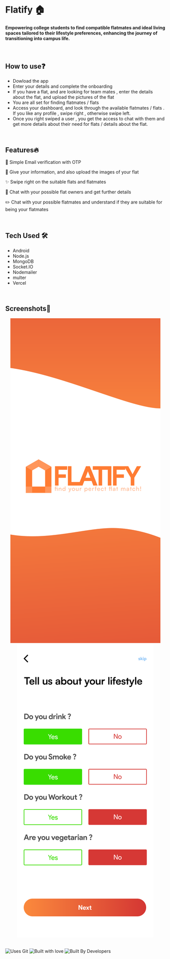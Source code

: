 # Flatify :house:
#### Empowering college students to find compatible flatmates and ideal living spaces tailored to their lifestyle preferences, enhancing the journey of transitioning into campus life.
</br>

## How to use❓
- Dowload the app
- Enter your details and complete the onboarding
- If you have a flat, and are looking for team mates , enter the details about the flat, and upload the pictures of the flat
- You are all set for finding flatmates / flats
- Access your dashboard, and look through the available flatmates / flats . If you like any profile , swipe right , otherwise swipe left.
- Once you right swiped a user , you get the access to chat with them and get more details about their need for flats / details about the flat.
</br>

## Features🔥
📱 Simple Email verification with OTP

📝 Give your information, and also upload the images of your flat

✨ Swipe right on the suitable flats and flatmates

:raising_hand: Chat with your possible flat owners and get further details

✏️ Chat with your possible flatmates and understand if they are suitable for being your flatmates 

<br>

## Tech Used 🛠
- Android
- Node.js
- MongoDB
- Socket.IO
- Nodemailer
- multer
- Vercel
</br>

## Screenshots📲
<div align="center">
  <img src=https://github.com/Vaani-pathariya/Flatmate-backend/blob/20a12bee9731615c53e0a581a50c3f662310748c/flatify1.svg>   
  <img src=https://github.com/Vaani-pathariya/Flatmate-backend/blob/b09db6bb447908feceaa1df79ece3dba5dd22ee2/flatify3.png>
</div>
</br>


![Uses Git](https://forthebadge.com/images/badges/uses-git.svg)
![Built with love](https://forthebadge.com/images/badges/built-with-love.svg)
![Built By Developers](https://forthebadge.com/images/badges/built-by-developers.svg)

